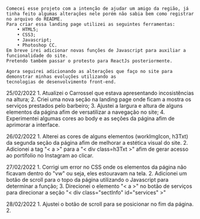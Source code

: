     Comecei esse projeto com a intenção de ajudar um amigo da região, já tinha feito algumas alterações nele porém não sabia bem como registrar no arquivo do README.
    Para criar essa landing page utilizei as seguintes ferramentas:
        • HTML5;
        • CSS3;
        • Javascript;
        • Photoshop CC.
    Em breve irei adicionar novas funções de Javascript para auxiliar a funcionalidade do site.
    Pretendo também passar o protesto para ReactJs posteriormente.
    
    Agora seguirei adicionando as alterações que faço no site para demonstrar minhas evoluções utilizando as
    tecnologias de desenvolvimento front-end.

25/02/2022
    1. Atualizei o Carrossel que estava apresentando incosistências na altura;
    2. Criei uma nova seção na landing page onde ficam a mostra os serviços prestados pelo barbeiro;
    3. Ajustei a largura e altura de alguns elementos da página afim de versatilizar a navegação no site;
    4. Experimentei algumas cores ao body e as seções da página afim de aprimorar a interface.
    
26/02/2022
    1. Alterei as cores de alguns elementos (workImgIcon, h3Txt) da segunda seção da página afim de melhorar a estética visual do site.
    2. Adicionei a tag "< a >" para a "< div class=h3Txt >" afim de gerar acesso ao portifolio no Instagram ao clicar.
    
27/02/2022
    1. Corrigi um error no CSS onde os elementos da página não ficavam dentro do "vw" ou seja, eles estouravam na tela.
    2. Adicionei um botão de scroll para o topo da página utilizando o Javascript para determinar a função;
    3. Direcionei o elemento "< a >" no botão de serviços para direcionar a seção "< div class="sectInfo" id="services" >"
    
28/02/2022
    1. Ajustei o botão de scroll para se posicionar no fim da página.
    2. 